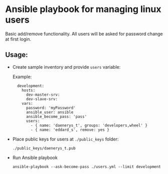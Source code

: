# Ansible playbook for managing linux users

  Basic add/remove functionality.
  All users will be asked for password change at first login.

## Usage:

  - Create sample inventory and provide `users` variable:

    Example:
    ```
      development:
        hosts:
          dev-master-srv:
          dev-slave-srv:
        vars:
          password: 'myPassword'
          ansible_user: ansible
          ansible_become_pass: 'pass'
          users:
            - { name: 'daenerys_t', groups: 'developers,wheel' }
            - { name: 'eddard_s', remove: yes }
    ```

  - Place public keys for users at `./public_keys` folder:

        ./public_keys/daenerys_t.pub

  - Run Ansible playbook

        ansible-playbook --ask-become-pass ./users.yml --limit development